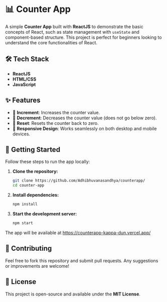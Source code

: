 

# 📊 Counter App

A simple **Counter App** built with **ReactJS** to demonstrate the basic concepts of React, such as state management with `useState` and component-based structure. This project is perfect for beginners looking to understand the core functionalities of React.


## 🛠️ Tech Stack

- **ReactJS**
- **HTML/CSS**
- **JavaScript**

## ✨ Features

- 🔼 **Increment**: Increases the counter value.
- 🔽 **Decrement**: Decreases the counter value (does not go below zero).
- 🔄 **Reset**: Resets the counter back to zero.
- 📱 **Responsive Design**: Works seamlessly on both desktop and mobile devices.

## 🚀 Getting Started

Follow these steps to run the app locally:

1. **Clone the repository:**
   ```bash
   git clone https://github.com/Adhibhuvanasandhya/counterapp/
   cd counter-app
   ```

2. **Install dependencies:**
   ```bash
   npm install
   ```

3. **Start the development server:**
   ```bash
   npm start
   ```

The app will be available at https://counterapp-kappa-dun.vercel.app/

## 🤝 Contributing

Feel free to fork this repository and submit pull requests. Any suggestions or improvements are welcome!

## 📄 License

This project is open-source and available under the **MIT License**.


